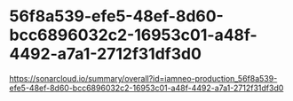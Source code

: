 # 56f8a539-efe5-48ef-8d60-bcc6896032c2-16953c01-a48f-4492-a7a1-2712f31df3d0
https://sonarcloud.io/summary/overall?id=iamneo-production_56f8a539-efe5-48ef-8d60-bcc6896032c2-16953c01-a48f-4492-a7a1-2712f31df3d0
